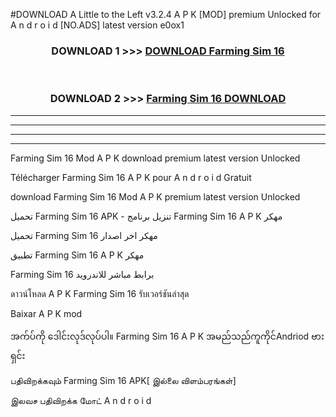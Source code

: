 #DOWNLOAD A Little to the Left v3.2.4 A P K [MOD] premium Unlocked for A n d r o i d [NO.ADS] latest version e0ox1 



<div align="center">

<h3>DOWNLOAD 1 >>> <a href="https://getmod1.web.app/?judule=Btd Battles">DOWNLOAD Farming Sim 16 </a></h3><br>

<h3>DOWNLOAD 2 >>> <a href="https://getmod1.web.app/?judule=Btd Battles">Farming Sim 16  DOWNLOAD </a></h3>

</div>


----------------------------------------------------------

----------------------------------------------------------

----------------------------------------------------------

----------------------------------------------------------


Farming Sim 16  Mod A P K download premium latest version Unlocked

Télécharger Farming Sim 16  A P K pour A n d r o i d Gratuit

download Farming Sim 16  Mod A P K premium latest version Unlocked

تحميل Farming Sim 16  APK - تنزيل برنامج Farming Sim 16  A P K مهكر

تحميل Farming Sim 16  مهكر اخر اصدار

تطبيق Farming Sim 16  A P K مهكر

Farming Sim 16  برابط مباشر للاندرويد

ดาวน์โหลด A P K Farming Sim 16  รับเวอร์ชันล่าสุด

Baixar A P K mod

အက်ပ်ကို ဒေါင်းလုဒ်လုပ်ပါ။ Farming Sim 16  A P K အမည်သည်ကူကိုင်Andriod ဗားရှင်း

பதிவிறக்கவும் Farming Sim 16  APK[ இல்லை விளம்பரங்கள்] 
 
இலவச பதிவிறக்க மோட் A n d r o i d



